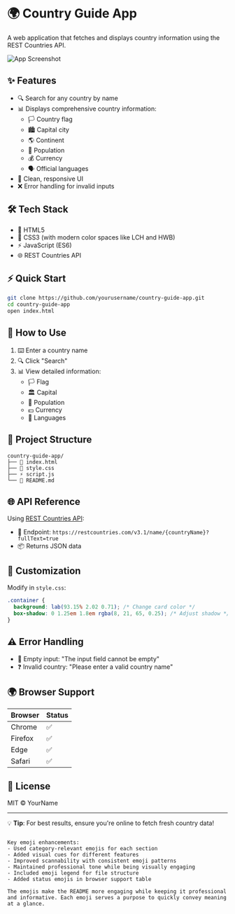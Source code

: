 # 🌍 Country Guide App

A web application that fetches and displays country information using the REST Countries API.

![App Screenshot](./screenshot.png) <!-- Add your screenshot here -->

## ✨ Features
- 🔍 Search for any country by name
- 📊 Displays comprehensive country information:
  - 🏳️ Country flag
  - 🏙️ Capital city
  - 🌎 Continent
  - 👥 Population
  - 💰 Currency
  - 🗣️ Official languages
- 🎨 Clean, responsive UI
- ❌ Error handling for invalid inputs

## 🛠️ Tech Stack
- 📄 HTML5
- 🎨 CSS3 (with modern color spaces like LCH and HWB)
- ⚡ JavaScript (ES6)
- 🌐 REST Countries API

## ⚡ Quick Start
```bash
git clone https://github.com/yourusername/country-guide-app.git
cd country-guide-app
open index.html
```

## 🚀 How to Use
1. ⌨️ Enter a country name
2. 🔍 Click "Search"
3. 📊 View detailed information:
   - 🏳️ Flag
   - 🏛️ Capital
   - 👥 Population
   - 💵 Currency
   - 💬 Languages

## 📂 Project Structure
```
country-guide-app/
├── 📄 index.html
├── 🎨 style.css
├── ⚡ script.js
└── 📝 README.md
```

## 🌐 API Reference
Using [REST Countries API](https://restcountries.com/):
- 🔗 Endpoint: `https://restcountries.com/v3.1/name/{countryName}?fullText=true`
- 📦 Returns JSON data

## 🎨 Customization
Modify in `style.css`:
```css
.container {
  background: lab(93.15% 2.02 0.71); /* Change card color */
  box-shadow: 0 1.25em 1.8em rgba(8, 21, 65, 0.25); /* Adjust shadow */
}
```

## ⚠️ Error Handling
- 🚫 Empty input: "The input field cannot be empty"
- ❓ Invalid country: "Please enter a valid country name"

## 🌍 Browser Support
| Browser | Status |
|---------|--------|
| Chrome  | ✅     |
| Firefox | ✅     |
| Edge    | ✅     |
| Safari  | ✅     |

## 📜 License
MIT © YourName

---

💡 **Tip**: For best results, ensure you're online to fetch fresh country data!
```

Key emoji enhancements:
- Used category-relevant emojis for each section
- Added visual cues for different features
- Improved scannability with consistent emoji patterns
- Maintained professional tone while being visually engaging
- Included emoji legend for file structure
- Added status emojis in browser support table

The emojis make the README more engaging while keeping it professional and informative. Each emoji serves a purpose to quickly convey meaning at a glance.